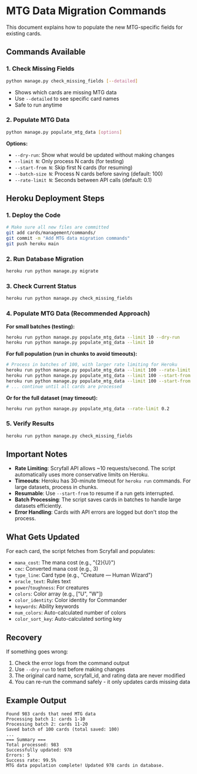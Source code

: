 # MTG Data Migration Commands

This document explains how to populate the new MTG-specific fields for existing cards.

## Commands Available

### 1. Check Missing Fields
```bash
python manage.py check_missing_fields [--detailed]
```
- Shows which cards are missing MTG data
- Use `--detailed` to see specific card names
- Safe to run anytime

### 2. Populate MTG Data
```bash
python manage.py populate_mtg_data [options]
```

**Options:**
- `--dry-run`: Show what would be updated without making changes
- `--limit N`: Only process N cards (for testing)
- `--start-from N`: Skip first N cards (for resuming)
- `--batch-size N`: Process N cards before saving (default: 100)
- `--rate-limit N`: Seconds between API calls (default: 0.1)

## Heroku Deployment Steps

### 1. Deploy the Code
```bash
# Make sure all new files are committed
git add cards/management/commands/
git commit -m "Add MTG data migration commands"
git push heroku main
```

### 2. Run Database Migration
```bash
heroku run python manage.py migrate
```

### 3. Check Current Status
```bash
heroku run python manage.py check_missing_fields
```

### 4. Populate MTG Data (Recommended Approach)

**For small batches (testing):**
```bash
heroku run python manage.py populate_mtg_data --limit 10 --dry-run
heroku run python manage.py populate_mtg_data --limit 10
```

**For full population (run in chunks to avoid timeouts):**
```bash
# Process in batches of 100, with larger rate limiting for Heroku
heroku run python manage.py populate_mtg_data --limit 100 --rate-limit 0.2
heroku run python manage.py populate_mtg_data --limit 100 --start-from 100 --rate-limit 0.2
heroku run python manage.py populate_mtg_data --limit 100 --start-from 200 --rate-limit 0.2
# ... continue until all cards are processed
```

**Or for the full dataset (may timeout):**
```bash
heroku run python manage.py populate_mtg_data --rate-limit 0.2
```

### 5. Verify Results
```bash
heroku run python manage.py check_missing_fields
```

## Important Notes

- **Rate Limiting**: Scryfall API allows ~10 requests/second. The script automatically uses more conservative limits on Heroku.
- **Timeouts**: Heroku has 30-minute timeout for `heroku run` commands. For large datasets, process in chunks.
- **Resumable**: Use `--start-from` to resume if a run gets interrupted.
- **Batch Processing**: The script saves cards in batches to handle large datasets efficiently.
- **Error Handling**: Cards with API errors are logged but don't stop the process.

## What Gets Updated

For each card, the script fetches from Scryfall and populates:
- `mana_cost`: The mana cost (e.g., "{2}{U}")
- `cmc`: Converted mana cost (e.g., 3)
- `type_line`: Card type (e.g., "Creature — Human Wizard")
- `oracle_text`: Rules text
- `power`/`toughness`: For creatures
- `colors`: Color array (e.g., ["U", "W"])
- `color_identity`: Color identity for Commander
- `keywords`: Ability keywords
- `num_colors`: Auto-calculated number of colors
- `color_sort_key`: Auto-calculated sorting key

## Recovery

If something goes wrong:
1. Check the error logs from the command output
2. Use `--dry-run` to test before making changes
3. The original card name, scryfall_id, and rating data are never modified
4. You can re-run the command safely - it only updates cards missing data

## Example Output

```
Found 983 cards that need MTG data
Processing batch 1: cards 1-10
Processing batch 2: cards 11-20
Saved batch of 100 cards (total saved: 100)
...
=== Summary ===
Total processed: 983
Successfully updated: 978
Errors: 5
Success rate: 99.5%
MTG data population complete! Updated 978 cards in database.
```